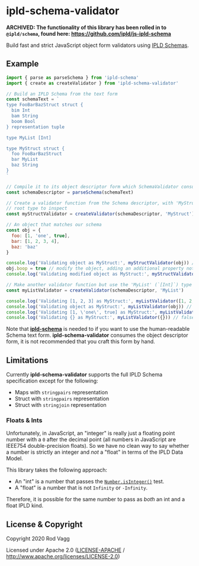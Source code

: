 # ipld-schema-validator

**ARCHIVED: The functionality of this library has been rolled in to `@ipld/schema`, found here: https://github.com/ipld/js-ipld-schema**

Build fast and strict JavaScript object form validators using [IPLD Schemas](https://specs.ipld.io/schemas/).

## Example

```js
import { parse as parseSchema } from 'ipld-schema'
import { create as createValidator } from 'ipld-schema-validator'

// Build an IPLD Schema from the text form
const schemaText = `
type FooBarBazStruct struct {
  bim Int
  bam String
  boom Bool
} representation tuple

type MyList [Int]

type MyStruct struct {
  foo FooBarBazStruct
  bar MyList
  baz String
}
`

// Compile it to its object descriptor form which SchemaValidator consumes
const schemaDescriptor = parseSchema(schemaText)

// Create a validator function from the Schema descriptor, with 'MyStruct' as the
// root type to inspect
const myStructValidator = createValidator(schemaDescriptor, 'MyStruct')

// An object that matches our schema
const obj = {
  foo: [1, 'one', true],
  bar: [1, 2, 3, 4],
  baz: 'baz'
}

console.log('Validating object as MyStruct:', myStructValidator(obj)) // true
obj.boop = true // modify the object, adding an additional property not defined by the schema
console.log('Validating modified object as MyStruct:', myStructValidator(obj)) // false

// Make another validator function but use the 'MyList' (`[Int]`) type as the root
const myListValidator = createValidator(schemaDescriptor, 'MyList')

console.log('Validating [1, 2, 3] as MyStruct:', myListValidator([1, 2, 3])) // true
console.log('Validating object as MyStruct:', myListValidator(obj)) // false
console.log('Validating [1, \'one\', true] as MyStruct:', myListValidator([1, 'one', true])) // false
console.log('Validating {} as MyStruct:', myListValidator({})) // false
```

Note that **[ipld-schema](https://ghub.io/ipld-schema)** is needed to if you want to use the human-readable Schema text form. **ipld-schema-validator** consumes the object descriptor form, it is not recommended that you craft this form by hand.

## Limitations

Currently **ipld-schema-validator** supports the full IPLD Schema specification except for the following:

* Maps with `stringpairs` representation
* Struct with `stringpairs` representation
* Struct with `stringjoin` representation

### Floats & Ints

Unfortunately, in JavaScript, an "integer" is really just a floating point number with a `0` after the decimal point (all numbers in JavaScript are IEEE754 double-precision floats). So we have no clean way to say whether a number is strictly an integer and _not_ a "float" in terms of the IPLD Data Model.

This library takes the following approach:

* An "int" is a number that passes the [`Number.isInteger()`](https://developer.mozilla.org/en-US/docs/Web/JavaScript/Reference/Global_Objects/Number/isInteger) test.
* A "float" is a number that is not `Infinity` or `-Infinity`.

Therefore, it is possible for the same number to pass as _both_ an int and a float IPLD kind.

## License & Copyright

Copyright 2020 Rod Vagg

Licensed under Apache 2.0 ([LICENSE-APACHE](LICENSE-APACHE) / http://www.apache.org/licenses/LICENSE-2.0)
